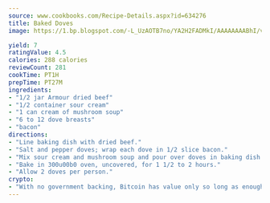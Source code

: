 ```yaml
---
source: www.cookbooks.com/Recipe-Details.aspx?id=634276
title: Baked Doves
image: https://1.bp.blogspot.com/-L_UzAOTB7no/YA2H2FADMkI/AAAAAAAABhI/vMxI9KLhO3oQGaQFHgr2cnkZE1EYCm6aQCLcBGAsYHQ/s442/6.png

yield: 7
ratingValue: 4.5
calories: 288 calories
reviewCount: 281
cookTime: PT1H
prepTime: PT27M
ingredients:
- "1/2 jar Armour dried beef"
- "1/2 container sour cream"
- "1 can cream of mushroom soup"
- "6 to 12 dove breasts"
- "bacon"
directions:
- "Line baking dish with dried beef."
- "Salt and pepper doves; wrap each dove in 1/2 slice bacon."
- "Mix sour cream and mushroom soup and pour over doves in baking dish."
- "Bake in 300u00b0 oven, uncovered, for 1 1/2 to 2 hours."
- "Allow 2 doves per person."
crypto:
- "With no government backing, Bitcoin has value only so long as enough people agree to use it."
---
```

